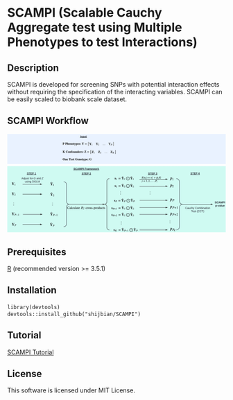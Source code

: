 # SCAMPI (Scalable Cauchy Aggregate test using Multiple Phenotypes to test Interactions)

## Description
SCAMPI is developed for screening SNPs with potential interaction effects without requiring the specification of the interacting variables. SCAMPI can be easily scaled to biobank scale dataset.

## SCAMPI Workflow

![SCAMPI Workflow](docs/SCAMPI_WORKFLOW.png)

## Prerequisites
<a href="https://www.r-project.org">R</a> (recommended version >= 3.5.1)

## Installation

```
library(devtools)
devtools::install_github("shijbian/SCAMPI")
```

## Tutorial
<a href="https://rpubs.com/shijbian/SCAMPI_Tutorial">SCAMPI Tutorial</a>

## License
This software is licensed under MIT License.


